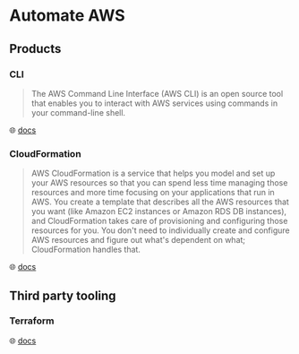 # Automate AWS

## Products

### CLI

> The AWS Command Line Interface (AWS CLI) is an open source tool that enables you to interact with AWS services using commands in your command-line shell.

🌐 [docs](https://docs.aws.amazon.com/cli/latest/userguide/cli-chap-welcome.html)

### CloudFormation

> AWS CloudFormation is a service that helps you model and set up your AWS resources so that you can spend less time managing those resources and more time focusing on your applications that run in AWS.
> You create a template that describes all the AWS resources that you want (like Amazon EC2 instances or Amazon RDS DB instances), and CloudFormation takes care of provisioning and configuring those resources for you.
> You don't need to individually create and configure AWS resources and figure out what's dependent on what; CloudFormation handles that.

🌐 [docs](https://docs.aws.amazon.com/AWSCloudFormation/latest/UserGuide/Welcome.html)

## Third party tooling

### Terraform

🌐 [docs](https://docs.aws.amazon.com/prescriptive-guidance/latest/getting-started-terraform/introduction.html)
